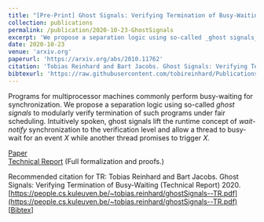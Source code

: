 ```yaml
---
title: "[Pre-Print] Ghost Signals: Verifying Termination of Busy-Waiting"
collection: publications
permalink: /publication/2020-10-23-GhostSignals
excerpt: 'We propose a separation logic using so-called _ghost signals_ to modularly verify termination of busy-waiting programs under fair scheduling. Intuitively spoken, ghost signals lift the runtime concept of _wait-notify_ synchronization to the verification level and allow a thread to busy-wait for an event $X$ while another thread promises to trigger $X$.'
date: 2020-10-23
venue: 'arxiv.org'
paperurl: 'https://arxiv.org/abs/2010.11762'
citation: 'Tobias Reinhard and Bart Jacobs. Ghost Signals: Verifying Termination of Busy-Waiting. 2020.'
bibtexurl: 'https://raw.githubusercontent.com/tobireinhard/Publications/master/papers/ghostSignals.bib'
---
```


Programs for multiprocessor machines commonly perform busy-waiting for synchronization.
We propose a separation logic using so-called _ghost signals_ to modularly verify termination of such programs under fair scheduling.
Intuitively spoken, ghost signals lift the runtime concept of _wait-notify_ synchronization to the verification level
and allow a thread to busy-wait for an event $X$ while another thread promises to trigger $X$.

[Paper](https://arxiv.org/pdf/2010.11762.pdf)  
[Technical Report](https://people.cs.kuleuven.be/~tobias.reinhard/ghostSignals--TR.pdf)
(Full formalization and proofs.)  


Recommended citation for TR: Tobias Reinhard and Bart Jacobs. Ghost Signals: Verifying Termination of Busy-Waiting (Technical Report) 2020. [https://people.cs.kuleuven.be/~tobias.reinhard/ghostSignals--TR.pdf](https://people.cs.kuleuven.be/~tobias.reinhard/ghostSignals--TR.pdf)  
[[Bibtex](https://raw.githubusercontent.com/tobireinhard/Publications/master/papers/ghostSignals.bib)]
